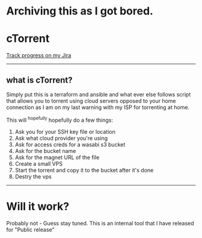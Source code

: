 
# Archiving this as I got bored. 


# cTorrent

[Track progress on my Jira](https://jira.breadnet.co.uk/projects/CTOR/issues/CTOR-1?filter=allopenissues)

---
## what is cTorrent?

Simply put this is a terraform and ansible and what ever else follows script that allows you to torrent using cloud servers opposed to your home connection as I am on my last warning with my ISP for torrenting at home.

This will <sup>hopefully</sup> hopefully do a few things:

1. Ask you for your SSH key file or location
2. Ask what cloud provider you're using
3. Ask for access creds for a wasabi s3 bucket
4. Ask for the bucket name
5. Ask for the magnet URL of the file
6. Create a small VPS
7. Start the torrent and copy it to the bucket after it's done
8. Destry the vps
---

# Will it work?

Probably not - Guess stay tuned. This is an internal tool that I have released for "Public release"
